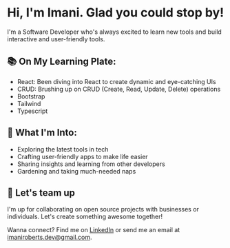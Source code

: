 # Hi, I'm Imani. Glad you could stop by!

I'm a Software Developer who's always excited to learn new tools and build interactive and user-friendly tools.

## 📚 On My Learning Plate:

- React: Been diving into React to create dynamic and eye-catching UIs
- CRUD: Brushing up on CRUD (Create, Read, Update, Delete) operations
- Bootstrap
- Tailwind
- Typescript

## 🌟 What I'm Into:

- Exploring the latest tools in tech
- Crafting user-friendly apps to make life easier
- Sharing insights and learning from other developers
- Gardening and taking much-needed naps

## 🤝 Let's team up
I'm up for collaborating on open source projects with businesses or individuals. Let's create something awesome together!

Wanna connect? Find me on [LinkedIn](https://www.linkedin.com/in/imaniroberts/) or send me an email at imaniroberts.dev@gmail.com.
